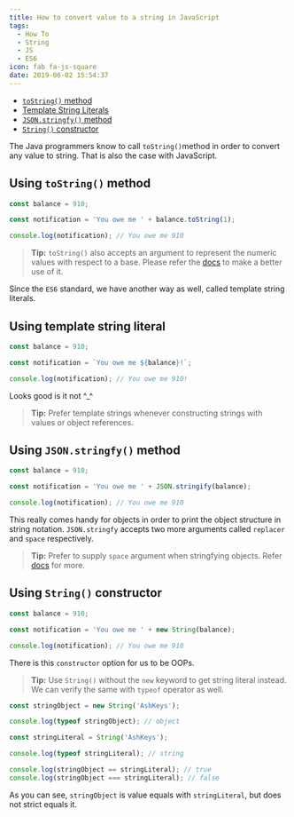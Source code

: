 ```yaml
---
title: How to convert value to a string in JavaScript
tags:
  - How To
  - String
  - JS
  - ES6
icon: fab fa-js-square
date: 2019-06-02 15:54:37
---
```


- [`toString()` method](#Using-toString-method)
- [Template String Literals](#Using-template-string-literal)
- [`JSON.stringfy()` method](#Using-JSON-stringfy-method)
- [`String()` constructor](#Using-String-constructor)

The Java programmers know to call `toString()`method in order to convert any value to string. That is also the case with JavaScript.

## Using `toString()` method

```js
const balance = 910;

const notification = 'You owe me ' + balance.toString(1);

console.log(notification); // You owe me 910
```

> **Tip:** `toString()` also accepts an argument to represent the numeric values with respect to a base. Please refer the [docs][mdn-docs-tostring] to make a better use of it.

Since the `ES6` standard, we have another way as well, called template string literals.

## Using template string literal

```js
const balance = 910;

const notification = `You owe me ${balance}!`;

console.log(notification); // You owe me 910!
```

Looks good is it not ^\_^

> **Tip:** Prefer template strings whenever constructing strings with values or object references.

## Using `JSON.stringfy()` method

```js
const balance = 910;

const notification = 'You owe me ' + JSON.stringify(balance);

console.log(notification); // You owe me 910
```

This really comes handy for objects in order to print the object structure in string notation. `JSON.stringfy` accepts two more arguments called `replacer` and `space` respectively.

> **Tip:** Prefer to supply `space` argument when stringfying objects. Refer [docs][mdn-docs-stringfy] for more.

## Using `String()` constructor

```js
const balance = 910;

const notification = 'You owe me ' + new String(balance);

console.log(notification); // You owe me 910
```

There is this `constructor` option for us to be OOPs.

> **Tip:** Use `String()` without the `new` keyword to get string literal instead. We can verify the same with `typeof` operator as well.

```js
const stringObject = new String('AshKeys');

console.log(typeof stringObject); // object

const stringLiteral = String('AshKeys');

console.log(typeof stringLiteral); // string

console.log(stringObject == stringLiteral); // true
console.log(stringObject === stringLiteral); // false
```

As you can see, `stringObject` is value equals with `stringLiteral`, but does not strict equals it.

[mdn-docs-tostring]: //developer.mozilla.org/en-us/docs/web/javascript/reference/global_objects/number/tostring#parameters
[mdn-docs-stringfy]: //developer.mozilla.org/en-US/docs/Web/JavaScript/Reference/Global_Objects/JSON/stringify
